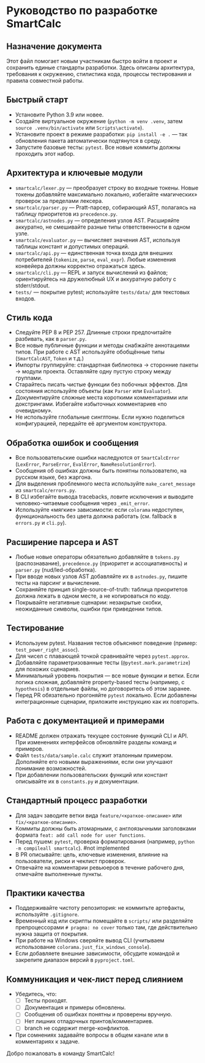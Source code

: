﻿# Руководство по разработке SmartCalc

## Назначение документа
Этот файл помогает новым участникам быстро войти в проект и сохранить единые стандарты разработки. Здесь описаны архитектура, требования к окружению, стилистика кода, процессы тестирования и правила совместной работы.

## Быстрый старт
- Установите Python 3.9 или новее.
- Создайте виртуальное окружение (`python -m venv .venv`, затем `source .venv/bin/activate` или `Scripts\activate`).
- Установите проект в режиме разработки: `pip install -e .` — так обновления пакета автоматически подтянутся в среду.
- Запустите базовые тесты: `pytest`. Все новые коммиты должны проходить этот набор.

## Архитектура и ключевые модули
- `smartcalc/lexer.py` — преобразует строку во входные токены. Новые токены добавляйте максимально локально, избегайте «магических» проверок за пределами лексера.
- `smartcalc/parser.py` — Pratt-парсер, собирающий AST, полагаясь на таблицу приоритетов из `precedence.py`.
- `smartcalc/astnodes.py` — определения узлов AST. Расширяйте аккуратно, не смешивайте разные типы ответственности в одном узле.
- `smartcalc/evaluator.py` — вычисляет значения AST, используя таблицы констант и допустимых операций.
- `smartcalc/api.py` — единственная точка входа для внешних потребителей (`tokenize`, `parse`, `eval_expr`). Любые изменения конвейера должны корректно отражаться здесь.
- `smartcalc/cli.py` — REPL и запуск вычислений из файлов; ориентируйтесь на дружелюбный UX и аккуратную работу с stderr/stdout.
- `tests/` — покрытие pytest; используйте `tests/data/` для текстовых входов.

## Стиль кода
- Следуйте PEP 8 и PEP 257. Длинные строки предпочитайте разбивать, как в `parser.py`.
- Все новые публичные функции и методы снабжайте аннотациями типов. При работе с AST используйте обобщённые типы (`SmartCalcAST`, `Token` и т.д.)
- Импорты группируйте: стандартная библиотека → сторонние пакеты → модули проекта. Оставляйте одну пустую строку между группами.
- Старайтесь писать чистые функции без побочных эффектов. Для состояния используйте объекты (как `Parser` или `Evaluator`).
- Документируйте сложные места короткими комментариями или докстрингами. Избегайте избыточных комментариев «по очевидному».
- Не используйте глобальные синглтоны. Если нужно поделиться конфигурацией, передайте её аргументом конструктора.

## Обработка ошибок и сообщения
- Все пользовательские ошибки наследуются от `SmartCalcError` (`LexError`, `ParseError`, `EvalError`, `NameResolutionError`).
- Сообщения об ошибках должны быть понятны пользователю, на русском языке, без жаргона.
- Для выделения проблемного места используйте `make_caret_message` из `smartcalc/errors.py`.
- В CLI избегайте вывода tracebacks, ловите исключения и выводите человеко-читаемые сообщения через `_emit_error`.
- Используйте «мягкие» зависимости: если `colorama` недоступен, функциональность без цвета должна работать (см. fallback в `errors.py` и `cli.py`).

## Расширение парсера и AST
- Любые новые операторы обязательно добавляйте в `tokens.py` (распознавание), `precedence.py` (приоритет и ассоциативность) и `parser.py` (nud/led-обработка).
- При вводе новых узлов AST добавляйте их в `astnodes.py`, пишите тесты на парсинг и вычисление.
- Сохраняйте принцип single-source-of-truth: таблица приоритетов должна лежать в одном месте, а не копироваться по коду.
- Покрывайте негативные сценарии: незакрытые скобки, неожиданные символы, ошибки при приведении типов.

## Тестирование
- Используем pytest. Названия тестов объясняют поведение (пример: `test_power_right_assoc`).
- Для чисел с плавающей точкой сравнивайте через `pytest.approx`.
- Добавляйте параметризованные тесты (`@pytest.mark.parametrize`) для похожих сценариев.
- Минимальный уровень покрытия — все новые функции и ветки. Если логика сложная, добавляйте property-based тесты (например, с `hypothesis`) в отдельные файлы, но договоритесь об этом заранее.
- Перед PR обязательно прогоняйте `pytest` локально. Если добавлены интеграционные сценарии, приложите инструкцию как их повторить.

## Работа с документацией и примерами
- README должен отражать текущее состояние функций CLI и API. При изменениях интерфейсов обновляйте разделы команд и примеров.
- Файл `tests/data/sample.calc` служит эталонным примером. Дополняйте его новыми выражениями, если они улучшают понимание возможностей.
- При добавлении пользовательских функций или констант описывайте их в `constants.py` и документации.

## Стандартный процесс разработки
- Для задач заводите ветки вида `feature/<краткое-описание>` или `fix/<краткое-описание>`.
- Коммиты должны быть атомарными, с англоязычными заголовками формата `feat: add call node for user functions`.
- Перед пушем: `pytest`, проверка форматирования (например, `python -m compileall smartcalc`). #not implemented
- В PR описывайте: цель, ключевые изменения, влияние на пользователи, риски и чеклист проверок.
- Отвечайте на комментарии ревьюеров в течение рабочего дня, отмечайте выполненные пункты.

## Практики качества
- Поддерживайте чистоту репозитория: не коммитьте артефакты, используйте `.gitignore`.
- Временный код или скрипты помещайте в `scripts/` или разделяйте препроцессорами `# pragma: no cover` только там, где действительно нужна защита от покрытия.
- При работе на Windows сверяйте вывод CLI (учитываем использование `colorama.just_fix_windows_console`).
- Если добавляете внешние зависимости, обсудите командой и закрепите диапазон версий в `pyproject.toml`.

## Коммуникация и чек-лист перед слиянием
- Убедитесь, что:
  - [ ] Тесты проходят.
  - [ ] Документация и примеры обновлены.
  - [ ] Сообщения об ошибках понятны и проверены вручную.
  - [ ] Нет лишних отладочных принтов/комментариев.
  - [ ] branch не содержит merge-конфликтов.
- При сомнениях задавайте вопросы в общем канале или в комментариях к задаче.

Добро пожаловать в команду SmartCalc!
